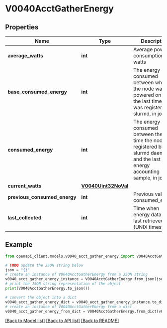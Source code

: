 # V0040AcctGatherEnergy


## Properties

Name | Type | Description | Notes
------------ | ------------- | ------------- | -------------
**average_watts** | **int** | Average power consumption, in watts | [optional] 
**base_consumed_energy** | **int** | The energy consumed between when the node was powered on and the last time it was registered by slurmd, in joules | [optional] 
**consumed_energy** | **int** | The energy consumed between the last time the node was registered by the slurmd daemon and the last node energy accounting sample, in joules | [optional] 
**current_watts** | [**V0040Uint32NoVal**](V0040Uint32NoVal.md) |  | [optional] 
**previous_consumed_energy** | **int** | Previous value of consumed_energy | [optional] 
**last_collected** | **int** | Time when energy data was last retrieved (UNIX timestamp) | [optional] 

## Example

```python
from openapi_client.models.v0040_acct_gather_energy import V0040AcctGatherEnergy

# TODO update the JSON string below
json = "{}"
# create an instance of V0040AcctGatherEnergy from a JSON string
v0040_acct_gather_energy_instance = V0040AcctGatherEnergy.from_json(json)
# print the JSON string representation of the object
print(V0040AcctGatherEnergy.to_json())

# convert the object into a dict
v0040_acct_gather_energy_dict = v0040_acct_gather_energy_instance.to_dict()
# create an instance of V0040AcctGatherEnergy from a dict
v0040_acct_gather_energy_from_dict = V0040AcctGatherEnergy.from_dict(v0040_acct_gather_energy_dict)
```
[[Back to Model list]](../README.md#documentation-for-models) [[Back to API list]](../README.md#documentation-for-api-endpoints) [[Back to README]](../README.md)


